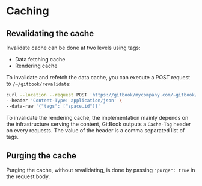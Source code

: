 # Caching

## Revalidating the cache

Invalidate cache can be done at two levels using tags:

- Data fetching cache
- Rendering cache

To invalidate and refetch the data cache, you can execute a POST request to `/~/gitbook/revalidate`:

```bash
curl --location --request POST 'https://gitbook/mycompany.com/~gitbook/revalidate' \
--header 'Content-Type: application/json' \
--data-raw '{"tags": ["space.id"]}'
```

To invalidate the rendering cache, the implementation mainly depends on the infrastructure serving the content, GitBook outputs a `Cache-Tag` header on every requests. The value of the header is a comma separated list of tags.

## Purging the cache

Purging the cache, without revalidating, is done by passing `"purge": true` in the request body.
